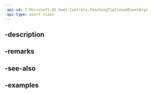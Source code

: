 ```yaml
---
-api-id: T:Microsoft.UI.Xaml.Controls.TeachingTipClosedEventArgs
-api-type: winrt class
---
```


## -description

## -remarks

## -see-also

## -examples

